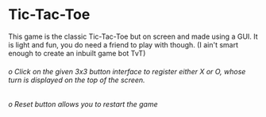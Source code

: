 # Tic-Tac-Toe
This game is the classic Tic-Tac-Toe but on screen and made using a GUI. It is light and fun, you do need a friend to play with though. (I ain't smart enough to create an inbuilt game bot TvT)

###### o Click on the given 3x3 button interface to register either X or O, whose turn is displayed on the top of the screen.
###### o Reset button allows you to restart the game
